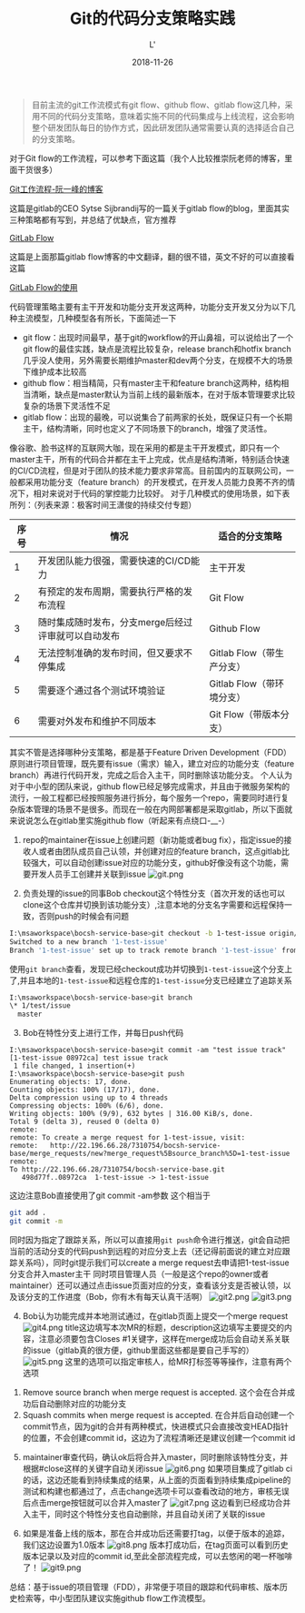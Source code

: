 ﻿---
title: "Git的代码分支策略实践"
date: 2018-11-26
excerpt: "基于git的代码分支工作流模型进行devops项目管理"
description: "基于git的代码分支工作流模型进行devops项目管理"
gitalk: true
image: "img/git-flow-7-638.jpg"
author: L'
tags:
    - git
    - devops
categories: [ Tech ]
---

>目前主流的git工作流模式有git flow、github flow、gitlab flow这几种，采用不同的代码分支策略，意味着实施不同的代码集成与上线流程，这会影响整个研发团队每日的协作方式，因此研发团队通常需要认真的选择适合自己的分支策略。

对于Git flow的工作流程，可以参考下面这篇（我个人比较推崇阮老师的博客，里面干货很多）

[Git工作流程-阮一峰的博客](http://www.ruanyifeng.com/blog/2015/12/git-workflow.html)

这篇是gitlab的CEO Sytse Sijbrandij写的一篇关于gitlab flow的blog，里面其实三种策略都有写到，并总结了优缺点，官方推荐

[GitLab Flow](https://about.gitlab.com/2014/09/29/gitlab-flow/)

这篇是上面那篇gitlab flow博客的中文翻译，翻的很不错，英文不好的可以直接看这篇

[GitLab Flow的使用](http://www.15yan.com/topic/yi-dong-kai-fa-na-dian-shi/6yueHxcgD9Z/)

代码管理策略主要有主干开发和功能分支开发这两种，功能分支开发又分为以下几种主流模型，几种模型各有所长，下面简述一下

* git flow：出现时间最早，基于git的workflow的开山鼻祖，可以说给出了一个git flow的最佳实践，缺点是流程比较复杂，release branch和hotfix branch几乎没人使用，另外需要长期维护master和dev两个分支，在规模不大的场景下维护成本比较高
* github flow：相当精简，只有master主干和feature branch这两种，结构相当清晰，缺点是master默认为当前上线的最新版本，在对于版本管理要求比较复杂的场景下灵活性不足
* gitlab flow：出现的最晚，可以说集合了前两家的长处，既保证只有一个长期主干，结构清晰，同时也定义了不同场景下的branch，增强了灵活性。

像谷歌、脸书这样的互联网大咖，现在采用的都是主干开发模式，即只有一个master主干，所有的代码合并都在主干上完成，优点是结构清晰，特别适合快速的CI/CD流程，但是对于团队的技术能力要求非常高。目前国内的互联网公司，一般都采用功能分支（feature branch）的开发模式，在开发人员能力良莠不齐的情况下，相对来说对于代码的掌控能力比较好。
对于几种模式的使用场景，如下表所列：（列表来源：极客时间王潇俊的持续交付专题）

| 序号 | 情况 | 适合的分支策略 |
| ------ | ------ | ------ |
| 1 | 开发团队能力很强，需要快速的CI/CD能力 | 主干开发 |
| 2 | 有预定的发布周期，需要执行严格的发布流程 | Git Flow |
| 3 | 随时集成随时发布，分支merge后经过评审就可以自动发布 | Github Flow |
| 4 | 无法控制准确的发布时间，但又要求不停集成 | Gitlab Flow（带生产分支） |
| 5 | 需要逐个通过各个测试环境验证 | Gitlab Flow（带环境分支） |
| 6 | 需要对外发布和维护不同版本 | Git Flow（带版本分支） |

其实不管是选择哪种分支策略，都是基于Feature Driven Development（FDD）原则进行项目管理，既先要有issue（需求）输入，建立对应的功能分支（feature branch）再进行代码开发，完成之后合入主干，同时删除该功能分支。
个人认为对于中小型的团队来说，github flow已经足够完成需求，并且由于微服务架构的流行，一般工程都已经按照服务进行拆分，每个服务一个repo，需要同时进行复杂版本管理的场景不是很多。而现在一般在内网部署都是采取gitlab，所以下面就来说说怎么在gitlab里实施github flow（听起来有点绕口-__-）

1. repo的maintainer在issue上创建问题（新功能或者bug fix），指定issue的接收人或者由团队成员自己认领，并创建对应的feature branch，这点gitlab比较强大，可以自动创建issue对应的功能分支，github好像没有这个功能，需要开发人员手工创建并关联到issue
![git.png](https://upload-images.jianshu.io/upload_images/14871146-5b602ddf4e2af565.png?imageMogr2/auto-orient/strip%7CimageView2/2/w/1240)

2. 负责处理的issue的同事Bob checkout这个特性分支（首次开发的话也可以clone这个仓库并切换到该功能分支）,注意本地的分支名字需要和远程保持一致，否则push的时候会有问题
```bash
I:\msaworkspace\bocsh-service-base>git checkout -b 1-test-issue origin/1-test-issue
Switched to a new branch '1-test-issue'
Branch '1-test-issue' set up to track remote branch '1-test-issue' from 'origin'.
```
使用`git branch`查看，发现已经checkout成功并切换到`1-test-issue`这个分支上了,并且本地的`1-test-issue`和远程仓库的`1-test-issue`分支已经建立了追踪关系
```bash
I:\msaworkspace\bocsh-service-base>git branch
\* 1/test/issue
  master
```

3. Bob在特性分支上进行工作，并每日push代码
```
I:\msaworkspace\bocsh-service-base>git commit -am "test issue track"
[1-test-issue 08972ca] test issue track
 1 file changed, 1 insertion(+)
I:\msaworkspace\bocsh-service-base>git push
Enumerating objects: 17, done.
Counting objects: 100% (17/17), done.
Delta compression using up to 4 threads
Compressing objects: 100% (6/6), done.
Writing objects: 100% (9/9), 632 bytes | 316.00 KiB/s, done.
Total 9 (delta 3), reused 0 (delta 0)
remote:
remote: To create a merge request for 1-test-issue, visit:
remote:   http://22.196.66.28/7310754/bocsh-service-base/merge_requests/new?merge_request%5Bsource_branch%5D=1-test-issue
remote:
To http://22.196.66.28/7310754/bocsh-service-base.git
   498d77f..08972ca  1-test-issue -> 1-test-issue
```
这边注意Bob直接使用了git commit -am参数
这个相当于
```bash
git add .
git commit -m
```
同时因为指定了跟踪关系，所以可以直接用`git push`命令进行推送，git会自动把当前的活动分支的代码push到远程的对应分支上去（还记得前面说的建立对应跟踪关系吗），同时git提示我们可以create a merge request去申请把1-test-issue分支合并入master主干
同时项目管理人员（一般是这个repo的owner或者maintainer）还可以通过点击issue页面对应的分支，查看该分支是否被认领，以及该分支的工作进度（Bob，你有木有每天认真干活啊）
![git2.png](https://upload-images.jianshu.io/upload_images/14871146-6b35c7f6fe3ee892.png?imageMogr2/auto-orient/strip%7CimageView2/2/w/1240)
![git3.png](https://upload-images.jianshu.io/upload_images/14871146-eab127d1b97e7421.png?imageMogr2/auto-orient/strip%7CimageView2/2/w/1240)

4. Bob认为功能完成并本地测试通过，在gitlab页面上提交一个merge request
![git4.png](https://upload-images.jianshu.io/upload_images/14871146-47dc489b9013fea6.png?imageMogr2/auto-orient/strip%7CimageView2/2/w/1240)
title这边填写本次MR的标题，description这边填写主要提交的内容，注意必须要包含Closes #1关键字，这样在merge成功后会自动关系关联的issue（gitlab真的很方便，github里面这些都是要自己手写的）
![git5.png](https://upload-images.jianshu.io/upload_images/14871146-b45ae2f86db166fb.png?imageMogr2/auto-orient/strip%7CimageView2/2/w/1240)
这里的选项可以指定审核人，给MR打标签等等操作，注意有两个选项
1) Remove source branch when merge request is accepted.
这个会在合并成功后自动删除对应的功能分支
2) Squash commits when merge request is accepted.
在合并后自动创建一个commit节点，因为git的合并有两种模式，快进模式只会直接改变HEAD指针的位置，不会创建commit id，这边为了流程清晰还是建议创建一个commit id

5. maintainer审查代码，确认ok后将合并入master，同时删除该特性分支，并根据#close这样的关键字自动关闭issue
![git6.png](https://upload-images.jianshu.io/upload_images/14871146-836f7827a5da2da4.png?imageMogr2/auto-orient/strip%7CimageView2/2/w/1240)
如果项目集成了gitlab ci的话，这边还能看到持续集成的结果，从上面的页面看到持续集成pipeline的测试和构建也都通过了，点击change选项卡可以查看改动的地方，审核无误后点击merge按钮就可以合并入master了
![git7.png](https://upload-images.jianshu.io/upload_images/14871146-3a8df01e059ac82d.png?imageMogr2/auto-orient/strip%7CimageView2/2/w/1240)
这边看到已经成功合并入主干，同时这个特性分支也自动删除，并且自动关闭了关联的issue

6. 如果是准备上线的版本，那在合并成功后还需要打tag，以便于版本的追踪，我们这边设置为1.0版本
![git8.png](https://upload-images.jianshu.io/upload_images/14871146-d73935f9933b7dc0.png?imageMogr2/auto-orient/strip%7CimageView2/2/w/1240)
版本打成功后，在tag页面可以看到历史版本记录以及对应的commit id,至此全部流程完成，可以去悠闲的喝一杯咖啡了！
![git9.png](https://upload-images.jianshu.io/upload_images/14871146-a4ebf3e430acc942.png?imageMogr2/auto-orient/strip%7CimageView2/2/w/1240)

总结：基于issue的项目管理（FDD），非常便于项目的跟踪和代码审核、版本历史检索等，中小型团队建议实施github flow工作流模型。


